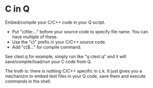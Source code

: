 # C in Q
Embed/compile your C/C++ code in your Q script.
 * Put "c)file:..." before your source code to specify file name. You can have multiple of these.
 * Use the "c)" prefix in your C/C++ source code.
 * Add "c)$..." for compile command.

See ctest.q for example, simply run like "q ctest.q" and it will save/compile/load/run your C code from Q.

The truth is: there is nothing C/C++ specific in c.k. It just gives you a mechanizm to embed text files in your Q code, save them and execute commands in the shell.
